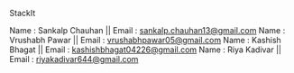 StackIt


Name : Sankalp Chauhan || Email : sankalp.chauhan13@gmail.com
Name : Vrushabh Pawar || Email : vrushabhpawar05@gmail.com
Name : Kashish Bhagat || Email : kashishbhagat04226@gmail.com
Name : Riya Kadivar || Email : riyakadivar644@gmail.com
